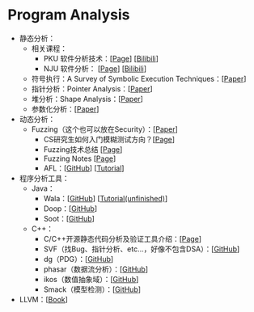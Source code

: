 # Program Analysis

- 静态分析：
  - 相关课程：
    - PKU 软件分析技术：[[Page](https://xiongyingfei.github.io/SA/2022/main.htm)] [[Bilibili](https://www.bilibili.com/video/BV1Rt4y1s7tC)]
    - NJU  软件分析： [[Page](https://tai-e.pascal-lab.net/lectures.html)] [[Bilibili](https://www.bilibili.com/video/BV1b7411K7P4)]
  - 符号执行：A Survey of Symbolic Execution Techniques：[[Paper](https://arxiv.org/pdf/1610.00502.pdf)]
  - 指针分析：Pointer Analysis：[[Paper](https://www.nowpublishers.com/article/DownloadSummary/PGL-014)]
  - 堆分析：Shape Analysis：[[Paper](https://www.researchgate.net/profile/Mooly-Sagiv/publication/225670890_Shape_Analysis/links/58be76a7a6fdcc9831446b58/Shape-Analysis.pdf)]
  - 参数化分析：[[Paper](https://plrg.korea.ac.kr/assets/data/publication/csur21-park-psa.pdf)]
- 动态分析：
  - Fuzzing（这个也可以放在Security）：[[Paper](https://dl.acm.org/doi/abs/10.1145/3512345)]
    - CS研究生如何入门模糊测试方向？[[Page](https://www.zhihu.com/question/388240608/answer/1157919593)]
    - Fuzzing技术总结 [[Page](https://zhuanlan.zhihu.com/p/43432370)]
    - Fuzzing Notes [[Page](https://hkustprism.notion.site/Fuzzing-Notes-4d91f1e6234944ed8a25195792f241ef)]
    - AFL：[[GitHub](https://github.com/google/AFL)] [[Tutorial](https://qhjchc.notion.site/AFL-d285922586494d2dba5aa01efaf65a4c)]
- 程序分析工具：
  - Java：
    - Wala：[[GitHub](https://github.com/wala/WALA)] [[Tutorial(unfinished)](https://github.com/Leo0426/WALA-improve)]
    - Doop：[[GitHub](https://github.com/plast-lab/doop-mirror)]
    - Soot：[[GitHub](https://github.com/soot-oss/soot)]
  - C++：
    - C/C++开源静态代码分析及验证工具介绍：[[Page](https://bbs.huaweicloud.com/blogs/401616)]
    - SVF（找Bug、指针分析、etc...，好像不包含DSA）：[[GitHub](https://github.com/SVF-tools/SVF)]
    - dg（PDG）：[[GitHub](https://github.com/mchalupa/dg)]
    - phasar（数据流分析）：[[GitHub](https://github.com/secure-software-engineering/phasar)]
    - ikos（数值抽象域）：[[GitHub](https://github.com/NASA-SW-VnV/ikos)]
    - Smack（模型检测）：[[GitHub](https://github.com/smackers/smack)]
- LLVM：[[Book](https://s3-us-west-2.amazonaws.com/secure.notion-static.com/448c60be-b116-43fb-82fe-640fcd47a604/LLVM_Cookbook.pdf)]